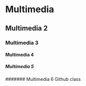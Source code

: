 # Multimedia
## Multimedia 2
### Multimedia 3
#### Multimedia 4
##### Multimedia 5
####### Multimedia 6
Github class
